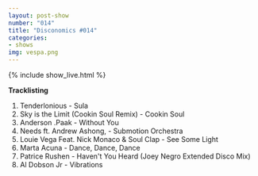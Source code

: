 ```yaml
---
layout: post-show
number: "014"
title: "Disconomics #014"
categories:
- shows
img: vespa.png
---
```


{% include show_live.html %}

**Tracklisting**

1. Tenderlonious - Sula
1. Sky is the Limit (Cookin Soul Remix) - Cookin Soul
1. Anderson .Paak - Without You
1. Needs ft. Andrew Ashong, - Submotion Orchestra
1. Louie Vega Feat. Nick Monaco & Soul Clap - See Some Light
1. Marta Acuna - Dance, Dance, Dance
1. Patrice Rushen - Haven't You Heard (Joey Negro Extended Disco Mix)
1. Al Dobson Jr - Vibrations
